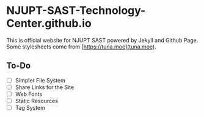 # NJUPT-SAST-Technology-Center.github.io
This is official website for NJUPT SAST powered by Jekyll and Github Page.
Some stylesheets come from [https://tuna.moe](tuna.moe).

## To-Do
- [ ] Simpler File System
- [ ] Share Links for the Site
- [ ] Web Fonts
- [ ] Static Resources
- [ ] Tag System
